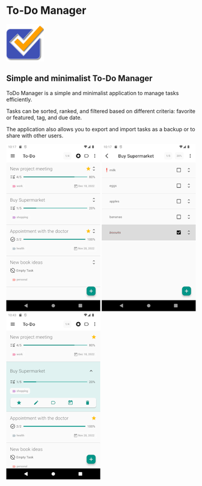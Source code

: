 # To-Do Manager

<img src="https://github.com/Webierta/todo_manager/blob/main/fastlane/metadata/android/en-US/images/icon.png?raw=true" width="100">

## Simple and minimalist To-Do Manager

ToDo Manager is a simple and minimalist application to manage tasks efficiently.

Tasks can be sorted, ranked, and filtered based on different criteria: favorite or featured, tag, and due date.

The application also allows you to export and import tasks as a backup or to share with other users.

![Screenshot](https://github.com/Webierta/todo_manager/blob/main/fastlane/metadata/android/en-US/images/phoneScreenshots/screenshot_1.png?raw=true) ![Screenshot](https://github.com/Webierta/todo_manager/blob/main/fastlane/metadata/android/en-US/images/phoneScreenshots/screenshot_2.png?raw=true) ![Screenshot](https://github.com/Webierta/todo_manager/blob/main/fastlane/metadata/android/en-US/images/phoneScreenshots/screenshot_3.png?raw=true)
